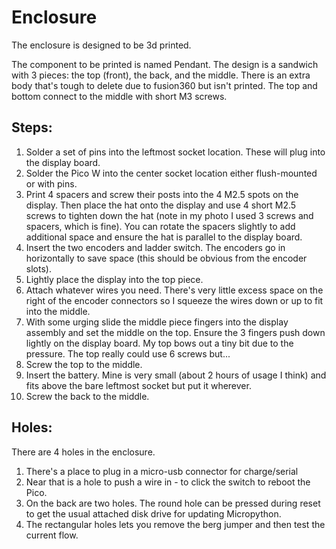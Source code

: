 # Enclosure
The enclosure is designed to be 3d printed. 

The component to be printed is named Pendant.
The design is a sandwich with 3 pieces: the top (front), the back, and the middle. There is an extra body that's tough to delete due to fusion360 but isn't printed. The top and bottom connect to the middle with short M3 screws.

## Steps:

1. Solder a set of pins into the leftmost socket location. These will plug into the display board.
2. Solder the Pico W into the center socket location either flush-mounted or with pins.
3. Print 4 spacers and screw their posts into the 4 M2.5 spots on the display. Then place the hat onto the display and use 4 short M2.5 screws to tighten down the hat (note in my photo I used 3 screws and spacers, which is fine). You can rotate the spacers slightly to add additional space and ensure the hat is parallel to the display board.
4. Insert the two encoders and ladder switch. The encoders go in horizontally to save space (this should be obvious from the encoder slots).
5. Lightly place the display into the top piece.
6. Attach whatever wires you need. There's very little excess space on the right of the encoder connectors so I squeeze the wires down or up to fit into the middle.
7. With some urging slide the middle piece fingers into the display assembly and set the middle on the top. Ensure the 3 fingers push down lightly on the display board. My top bows out a tiny bit due to the pressure. The top really could use 6 screws but...
8. Screw the top to the middle.
9. Insert the battery. Mine is very small (about 2 hours of usage I think) and fits above the bare leftmost socket but put it wherever.
10. Screw the back to the middle.

## Holes:

There are 4 holes in the enclosure.

1. There's a place to plug in a micro-usb connector for charge/serial
2. Near that is a hole to push a wire in - to click the switch to reboot the Pico.
3. On the back are two holes. The round hole can be pressed during reset to get the usual attached disk drive for updating Micropython.
4. The rectangular holes lets you remove the berg jumper and then test the current flow.


